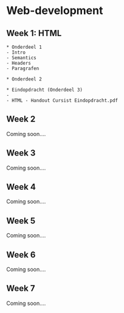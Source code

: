 # Web-development
## Week 1: HTML
    * Onderdeel 1
    - Intro
    - Semantics
    - Headers
    - Paragrafen

    * Onderdeel 2
    
    * Eindopdracht (Onderdeel 3)
    - 
    - HTML - Handout Cursist Eindopdracht.pdf

## Week 2
Coming soon....

## Week 3
Coming soon....

## Week 4
Coming soon....

## Week 5
Coming soon....

## Week 6
Coming soon....

## Week 7
Coming soon....